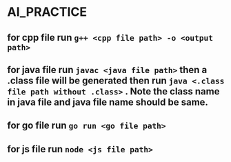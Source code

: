 # AI_PRACTICE


## for cpp file run `g++ <cpp file path> -o <output path>`


## for java file run `javac <java file path>` then a .class file will be generated then run `java <.class file path without .class>` . Note the class name in java file and java file name should be same.


## for go file run `go run <go file path>`


## for js file run `node <js file path>`



